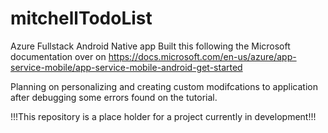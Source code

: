 # mitchellTodoList
Azure Fullstack Android Native app
Built this following the Microsoft documentation over on https://docs.microsoft.com/en-us/azure/app-service-mobile/app-service-mobile-android-get-started

Planning on personalizing and creating custom modifcations to application after debugging some errors found on the tutorial. 

!!!This repository is a place holder for a project currently in development!!!
